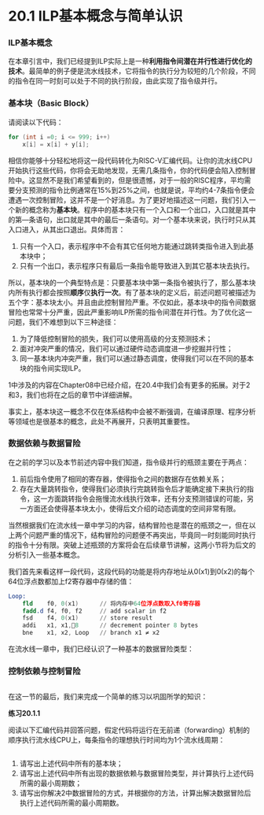 # 20.1 ILP基本概念与简单认识

### ILP基本概念

在本章引言中，我们已经提到ILP实际上是一种**利用指令间潜在并行性进行优化的技术**。最简单的例子便是流水线技术，它将指令的执行分为较短的几个阶段，不同的指令在同一时刻可以处于不同的执行阶段，由此实现了指令级并行。

### 基本块（Basic Block）

请阅读以下代码：

```c
for (int i =0; i <= 999; i++)
    x[i] = x[i] + y[i];
```

相信你能够十分轻松地将这一段代码转化为RISC-V汇编代码。让你的流水线CPU开始执行这些代码，你将会无助地发现，无需几条指令，你的代码便会陷入控制冒险中。这显然不是我们希望看到的，但是很遗憾，对于一般的RISC程序，平均需要分支预测的指令比例通常在15%到25%之间，也就是说，平均约4-7条指令便会遭遇一次控制冒险，这并不是一个好消息。为了更好地描述这一问题，我们引入一个新的概念称为**基本块**。程序中的基本块只有一个入口和一个出口，入口就是其中的第—条语句，出口就是其中的最后一条语句。对一个基本块来说，执行时只从其入口进入，从其出口退出。具体而言：

1. 只有一个入口，表示程序中不会有其它任何地方能通过跳转类指令进入到此基本块中；
2. 只有一个出口，表示程序只有最后一条指令能导致进入到其它基本块去执行。

所以，基本块的一个典型特点是：只要基本块中第一条指令被执行了，那么基本块内所有执行都会按照**顺序**仅**执行一次**。有了基本块的定义后，前述问题可被描述为五个字：基本块太小。并且由此控制冒险严重。不仅如此，基本块中的指令间数据冒险也常常十分严重，因此严重影响ILP所需的指令间潜在并行性。为了优化这一问题，我们不难想到以下三种途径：

1. 为了降低控制冒险的损失，我们可以使用高级的分支预测技术；
2. 面对冲突严重的情况，我们可以通过硬件动态调度进一步挖掘并行性；
3. 同一基本块内冲突严重，我们可以通过静态调度，使得我们可以在不同的基本块的指令间实现ILP。

1中涉及的内容在Chapter08中已经介绍，在20.4中我们会有更多的拓展。对于2和3，我们也将在之后的章节中详细讲解。

事实上，基本块这一概念不仅在体系结构中会被不断强调，在编译原理、程序分析等领域也是很基本的概念，此处不再展开，只表明其重要性。

### 数据依赖与数据冒险

在之前的学习以及本节前述内容中我们知道，指令级并行的瓶颈主要在于两点：

1. 前后指令使用了相同的寄存器，使得指令之间的数据存在依赖关系；
2. 存在大量跳转指令，使得我们必须执行完跳转指令后才能确定接下来执行的指令，这一方面跳转指令会拖慢流水线执行效率，还有分支预测错误的可能，另一方面还会使得基本块太小，使得后文介绍的动态调度的空间非常有限。

当然根据我们在流水线一章中学习的内容，结构冒险也是潜在的瓶颈之一，但在以上两个问题严重的情况下，结构冒险的问题便不再突出，毕竟同一时刻能同时执行的指令十分有限。突破上述瓶颈的方案将会在后续章节讲解，这两小节将为后文的分析引入一些基本概念。

我们首先来看这样一段代码，这段代码的功能是将内存地址从0(x1)到0(x2)的每个64位浮点数都加上f2寄存器中存储的值：

```nasm
Loop: 
    fld    f0, 0(x1)      // 将内存中64位浮点数取入f0寄存器
    fadd.d f4, f0, f2     // add scalar in f2
    fsd    f4, 0(x1)      // store result
    addi   x1, x1,8      // decrement pointer 8 bytes
    bne    x1, x2, Loop   // branch x1 ≠ x2
```

在流水线一章中，我们已经认识了一种基本的数据冒险类型：

### 控制依赖与控制冒险



<img alt="" class="gitbook-drawing">

在这一节的最后，我们来完成一个简单的练习以巩固所学的知识：

**练习20.1.1**

阅读以下汇编代码并回答问题，假定代码将运行在无前递（forwarding）机制的顺序执行流水线CPU上，每条指令的理想执行时间均为1个流水线周期：

```nasm
```

1. 请写出上述代码中所有的基本块；
2. 请写出上述代码中所有出现的数据依赖与数据冒险类型，并计算执行上述代码所需的最小周期数；
3. 请写出你解决2中数据冒险的方式，并根据你的方法，计算出解决数据冒险后执行上述代码所需的最小周期数。

